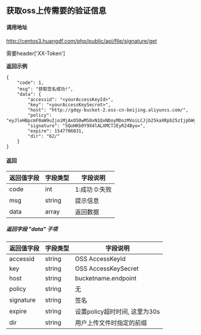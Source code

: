 ## 获取oss上传需要的验证信息

#### 调用地址

http://centos3.huangdf.com/php/public/api/file/signature/get

需要header['XX-Token']

 **返回示例**

``` 
{
    "code": 1,
    "msg": "获取签名成功!",
    "data": {
        "accessid": "<yourAccessKeyId>",
        "key": "<yourAccessKeySecret>",
        "host": "http://gdqy-bucket-2.oss-cn-beijing.aliyuncs.com/",
        "policy": "eyJleHBpcmF0aW9uIjoiMjAxOS0wMS0xN1QxNDoyMDozMVoiLCJjb25kaXRpb25zIjpbWyJjb250ZW50LWxlbmd0aC1yYW5nZSIsMCwxMDQ4NTc2MDAwXSxbInN0YXJ0cy13aXRoIiwiJGtleSIsIjYyXC8iXV19",
        "signature": "SQoHKb0Y9X4lALXMCTJEyR24Byo=",
        "expire": 1547706031,
        "dir": "62/"
    }
}
```

#### 返回

|返回值字段|字段类型|字段说明|
|----------|--------|--------|
|code|int|1:成功 0:失败|
|msg|string|提示信息|
|data|array|返回数据|

##### 返回字段 "data" 子项

|返回值字段|字段类型|字段说明|
|----------|--------|--------|
|accessid|string|OSS AccessKeyId|
|key|string|OSS AccessKeySecret|
|host|string|bucketname.endpoint|
|policy|string|无|
|signature|string|签名|
|expire|string|设置policy超时时间, 这里为30s|
|dir|string|用户上传文件时指定的前缀|